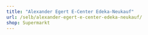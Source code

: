 ```yaml
---
title: "Alexander Egert E-Center Edeka-Neukauf"
url: /selb/alexander-egert-e-center-edeka-neukauf/
shop: Supermarkt
---
```


